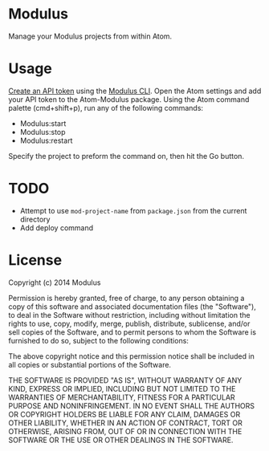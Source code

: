 Modulus
=======

Manage your Modulus projects from within Atom.

# Usage

[Create an API token](https://modulus.io/codex/cli/reference/token_commands)
using the [Modulus CLI](https://http://npm.im/modulus). Open the Atom settings
and add your API token to the Atom-Modulus package. Using the Atom command
palette (cmd+shift+p), run any of the following commands:

* Modulus:start
* Modulus:stop
* Modulus:restart

Specify the project to preform the command on, then hit the Go button.

# TODO

* Attempt to use `mod-project-name` from `package.json` from the current
directory
* Add deploy command

# License

Copyright (c) 2014 Modulus

Permission is hereby granted, free of charge, to any person obtaining
a copy of this software and associated documentation files (the
"Software"), to deal in the Software without restriction, including
without limitation the rights to use, copy, modify, merge, publish,
distribute, sublicense, and/or sell copies of the Software, and to
permit persons to whom the Software is furnished to do so, subject to
the following conditions:

The above copyright notice and this permission notice shall be
included in all copies or substantial portions of the Software.

THE SOFTWARE IS PROVIDED "AS IS", WITHOUT WARRANTY OF ANY KIND,
EXPRESS OR IMPLIED, INCLUDING BUT NOT LIMITED TO THE WARRANTIES OF
MERCHANTABILITY, FITNESS FOR A PARTICULAR PURPOSE AND
NONINFRINGEMENT. IN NO EVENT SHALL THE AUTHORS OR COPYRIGHT HOLDERS BE
LIABLE FOR ANY CLAIM, DAMAGES OR OTHER LIABILITY, WHETHER IN AN ACTION
OF CONTRACT, TORT OR OTHERWISE, ARISING FROM, OUT OF OR IN CONNECTION
WITH THE SOFTWARE OR THE USE OR OTHER DEALINGS IN THE SOFTWARE.
